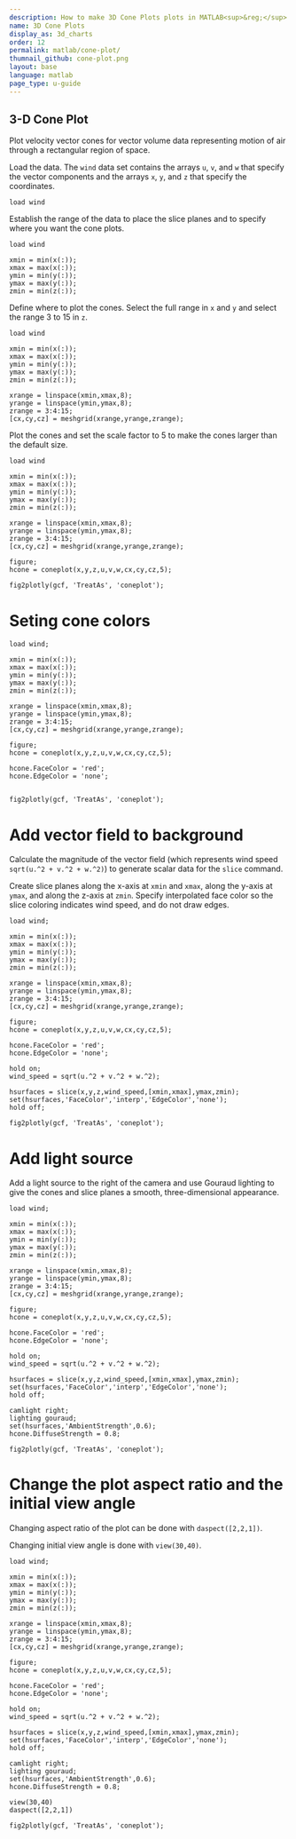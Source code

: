 ```yaml
---
description: How to make 3D Cone Plots plots in MATLAB<sup>&reg;</sup> with Plotly.
name: 3D Cone Plots
display_as: 3d_charts
order: 12
permalink: matlab/cone-plot/
thumnail_github: cone-plot.png
layout: base
language: matlab
page_type: u-guide
---
```


## 3-D Cone Plot

Plot velocity vector cones for vector volume data representing motion of air through a rectangular region of space.

Load the data. The `wind` data set contains the arrays `u`, `v`, and `w` that specify the vector components and the arrays `x`, `y`, and `z` that specify the coordinates.

```{matlab}
load wind

```

Establish the range of the data to place the slice planes and to specify where you want the cone plots.

```{matlab}
load wind

xmin = min(x(:));
xmax = max(x(:));
ymin = min(y(:));
ymax = max(y(:));
zmin = min(z(:));
```

Define where to plot the cones. Select the full range in `x` and `y` and select the range 3 to 15 in `z`.

```{matlab}
load wind

xmin = min(x(:));
xmax = max(x(:));
ymin = min(y(:));
ymax = max(y(:));
zmin = min(z(:));

xrange = linspace(xmin,xmax,8);
yrange = linspace(ymin,ymax,8);
zrange = 3:4:15;
[cx,cy,cz] = meshgrid(xrange,yrange,zrange);
```

Plot the cones and set the scale factor to 5 to make the cones larger than the default size.

```{matlab}
load wind

xmin = min(x(:));
xmax = max(x(:));
ymin = min(y(:));
ymax = max(y(:));
zmin = min(z(:));

xrange = linspace(xmin,xmax,8);
yrange = linspace(ymin,ymax,8);
zrange = 3:4:15;
[cx,cy,cz] = meshgrid(xrange,yrange,zrange);

figure;
hcone = coneplot(x,y,z,u,v,w,cx,cy,cz,5);

fig2plotly(gcf, 'TreatAs', 'coneplot');
```



# Seting cone colors

```{matlab}
load wind;

xmin = min(x(:));
xmax = max(x(:));
ymin = min(y(:));
ymax = max(y(:));
zmin = min(z(:));

xrange = linspace(xmin,xmax,8);
yrange = linspace(ymin,ymax,8);
zrange = 3:4:15;
[cx,cy,cz] = meshgrid(xrange,yrange,zrange);

figure;
hcone = coneplot(x,y,z,u,v,w,cx,cy,cz,5);

hcone.FaceColor = 'red';
hcone.EdgeColor = 'none';


fig2plotly(gcf, 'TreatAs', 'coneplot');
```

# Add vector field to background

Calculate the magnitude of the vector field (which represents wind speed `sqrt(u.^2 + v.^2 + w.^2)`) to generate scalar data for the `slice` command.

Create slice planes along the x-axis at `xmin` and `xmax`, along the y-axis at `ymax`, and along the z-axis at `zmin`. Specify interpolated face color so the slice coloring indicates wind speed, and do not draw edges.

```{matlab}
load wind;

xmin = min(x(:));
xmax = max(x(:));
ymin = min(y(:));
ymax = max(y(:));
zmin = min(z(:));

xrange = linspace(xmin,xmax,8);
yrange = linspace(ymin,ymax,8);
zrange = 3:4:15;
[cx,cy,cz] = meshgrid(xrange,yrange,zrange);

figure;
hcone = coneplot(x,y,z,u,v,w,cx,cy,cz,5);

hcone.FaceColor = 'red';
hcone.EdgeColor = 'none';

hold on;
wind_speed = sqrt(u.^2 + v.^2 + w.^2);

hsurfaces = slice(x,y,z,wind_speed,[xmin,xmax],ymax,zmin);
set(hsurfaces,'FaceColor','interp','EdgeColor','none');
hold off;

fig2plotly(gcf, 'TreatAs', 'coneplot');
```

# Add light source

Add a light source to the right of the camera and use Gouraud lighting to give the cones and slice planes a smooth, three-dimensional appearance.

```{matlab}
load wind;

xmin = min(x(:));
xmax = max(x(:));
ymin = min(y(:));
ymax = max(y(:));
zmin = min(z(:));

xrange = linspace(xmin,xmax,8);
yrange = linspace(ymin,ymax,8);
zrange = 3:4:15;
[cx,cy,cz] = meshgrid(xrange,yrange,zrange);

figure;
hcone = coneplot(x,y,z,u,v,w,cx,cy,cz,5);

hcone.FaceColor = 'red';
hcone.EdgeColor = 'none';

hold on;
wind_speed = sqrt(u.^2 + v.^2 + w.^2);

hsurfaces = slice(x,y,z,wind_speed,[xmin,xmax],ymax,zmin);
set(hsurfaces,'FaceColor','interp','EdgeColor','none');
hold off;

camlight right;
lighting gouraud;
set(hsurfaces,'AmbientStrength',0.6);
hcone.DiffuseStrength = 0.8;

fig2plotly(gcf, 'TreatAs', 'coneplot');
```



<!--------------------- EXAMPLE BREAK ------------------------->

# Change the plot aspect ratio and the initial view angle

Changing aspect ratio of the plot can be done with `daspect([2,2,1])`.

Changing initial view angle is done with `view(30,40)`.

```{matlab}
load wind;

xmin = min(x(:));
xmax = max(x(:));
ymin = min(y(:));
ymax = max(y(:));
zmin = min(z(:));

xrange = linspace(xmin,xmax,8);
yrange = linspace(ymin,ymax,8);
zrange = 3:4:15;
[cx,cy,cz] = meshgrid(xrange,yrange,zrange);

figure;
hcone = coneplot(x,y,z,u,v,w,cx,cy,cz,5);

hcone.FaceColor = 'red';
hcone.EdgeColor = 'none';

hold on;
wind_speed = sqrt(u.^2 + v.^2 + w.^2);

hsurfaces = slice(x,y,z,wind_speed,[xmin,xmax],ymax,zmin);
set(hsurfaces,'FaceColor','interp','EdgeColor','none');
hold off;

camlight right;
lighting gouraud;
set(hsurfaces,'AmbientStrength',0.6);
hcone.DiffuseStrength = 0.8;

view(30,40)
daspect([2,2,1])

fig2plotly(gcf, 'TreatAs', 'coneplot');
```



<!--------------------- EXAMPLE BREAK ------------------------->
